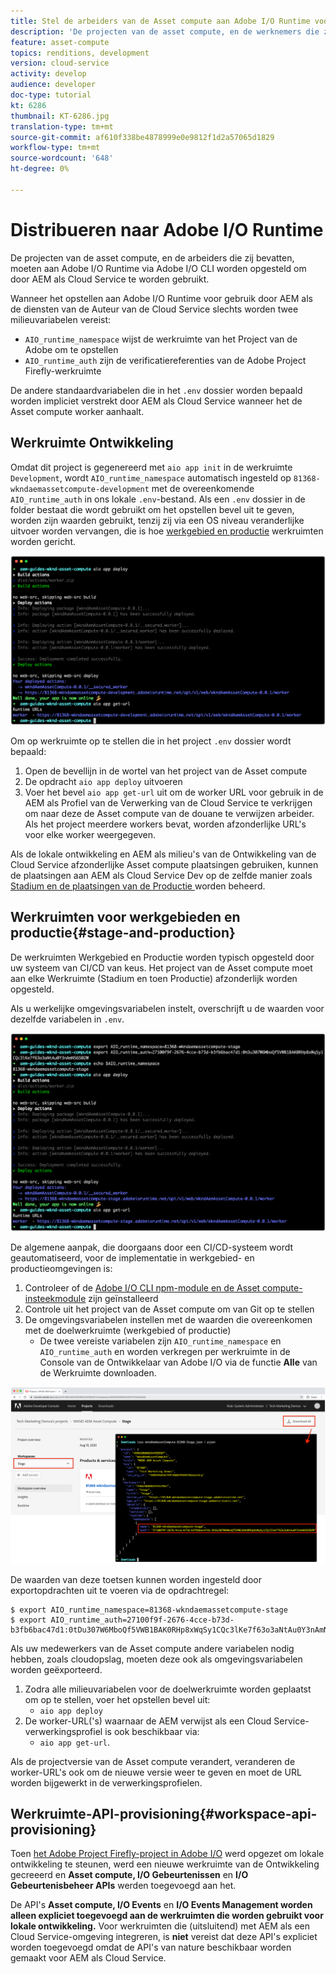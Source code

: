 ```yaml
---
title: Stel de arbeiders van de Asset compute aan Adobe I/O Runtime voor gebruik met AEM als Cloud Service op
description: 'De projecten van de asset compute, en de werknemers die zij bevatten, moeten in Adobe I/O Runtime worden ingezet om door AEM als Cloud Service te worden gebruikt. '
feature: asset-compute
topics: renditions, development
version: cloud-service
activity: develop
audience: developer
doc-type: tutorial
kt: 6286
thumbnail: KT-6286.jpg
translation-type: tm+mt
source-git-commit: af610f338be4878999e0e9812f1d2a57065d1829
workflow-type: tm+mt
source-wordcount: '648'
ht-degree: 0%

---
```



# Distribueren naar Adobe I/O Runtime

De projecten van de asset compute, en de arbeiders die zij bevatten, moeten aan Adobe I/O Runtime via Adobe I/O CLI worden opgesteld om door AEM als Cloud Service te worden gebruikt.

Wanneer het opstellen aan Adobe I/O Runtime voor gebruik door AEM als de diensten van de Auteur van de Cloud Service slechts worden twee milieuvariabelen vereist:

+ `AIO_runtime_namespace` wijst de werkruimte van het Project van de Adobe om te opstellen
+ `AIO_runtime_auth` zijn de verificatiereferenties van de Adobe Project Firefly-werkruimte

De andere standaardvariabelen die in het `.env` dossier worden bepaald worden impliciet verstrekt door AEM als Cloud Service wanneer het de Asset compute worker aanhaalt.

## Werkruimte Ontwikkeling

Omdat dit project is gegenereerd met `aio app init` in de werkruimte `Development`, wordt `AIO_runtime_namespace` automatisch ingesteld op `81368-wkndaemassetcompute-development` met de overeenkomende `AIO_runtime_auth` in ons lokale `.env`-bestand.  Als een `.env` dossier in de folder bestaat die wordt gebruikt om het opstellen bevel uit te geven, worden zijn waarden gebruikt, tenzij zij via een OS niveau veranderlijke uitvoer worden vervangen, die is hoe [werkgebied en productie](#stage-and-production) werkruimten worden gericht.

![Implementatie van AIR-apps met behulp van .env-variabelen](./assets/runtime/development__aio.png)

Om op werkruimte op te stellen die in het project `.env` dossier wordt bepaald:

1. Open de bevellijn in de wortel van het project van de Asset compute
1. De opdracht `aio app deploy` uitvoeren
1. Voer het bevel `aio app get-url` uit om de worker URL voor gebruik in de AEM als Profiel van de Verwerking van de Cloud Service te verkrijgen om naar deze de Asset compute van de douane te verwijzen arbeider. Als het project meerdere workers bevat, worden afzonderlijke URL&#39;s voor elke worker weergegeven.

Als de lokale ontwikkeling en AEM als milieu&#39;s van de Ontwikkeling van de Cloud Service afzonderlijke Asset compute plaatsingen gebruiken, kunnen de plaatsingen aan AEM als Cloud Service Dev op de zelfde manier zoals [Stadium en de plaatsingen van de Productie ](#stage-and-production) worden beheerd.

## Werkruimten voor werkgebieden en productie{#stage-and-production}

De werkruimten Werkgebied en Productie worden typisch opgesteld door uw systeem van CI/CD van keus. Het project van de Asset compute moet aan elke Werkruimte (Stadium en toen Productie) afzonderlijk worden opgesteld.

Als u werkelijke omgevingsvariabelen instelt, overschrijft u de waarden voor dezelfde variabelen in `.env`.

![Implementatie van apps met behulp van exportvariabelen](./assets/runtime/stage__export-and-aio.png)

De algemene aanpak, die doorgaans door een CI/CD-systeem wordt geautomatiseerd, voor de implementatie in werkgebied- en productieomgevingen is:

1. Controleer of de [Adobe I/O CLI npm-module en de Asset compute-insteekmodule](../set-up/development-environment.md#aio) zijn geïnstalleerd
1. Controle uit het project van de Asset compute om van Git op te stellen
1. De omgevingsvariabelen instellen met de waarden die overeenkomen met de doelwerkruimte (werkgebied of productie)
   + De twee vereiste variabelen zijn `AIO_runtime_namespace` en `AIO_runtime_auth` en worden verkregen per werkruimte in de Console van de Ontwikkelaar van Adobe I/O via de functie __Alle__ van de Werkruimte downloaden.

![Adobe Developer Console - AIO Runtime Namespace en Auth](./assets/runtime/stage-auth-namespace.png)

De waarden van deze toetsen kunnen worden ingesteld door exportopdrachten uit te voeren via de opdrachtregel:

```
$ export AIO_runtime_namespace=81368-wkndaemassetcompute-stage
$ export AIO_runtime_auth=27100f9f-2676-4cce-b73d-b3fb6bac47d1:0tDu307W6MboQf5VWB1BAK0RHp8xWqSy1CQc3lKe7f63o3aNtAu0Y3nAmN56502W
```

Als uw medewerkers van de Asset compute andere variabelen nodig hebben, zoals cloudopslag, moeten deze ook als omgevingsvariabelen worden geëxporteerd.

1. Zodra alle milieuvariabelen voor de doelwerkruimte worden geplaatst om op te stellen, voer het opstellen bevel uit:
   + `aio app deploy`
1. De worker-URL(&#39;s) waarnaar de AEM verwijst als een Cloud Service-verwerkingsprofiel is ook beschikbaar via:
   + `aio app get-url`.

Als de projectversie van de Asset compute verandert, veranderen de worker-URL&#39;s ook om de nieuwe versie weer te geven en moet de URL worden bijgewerkt in de verwerkingsprofielen.

## Werkruimte-API-provisioning{#workspace-api-provisioning}

Toen [het Adobe Project Firefly-project in Adobe I/O](../set-up/firefly.md) werd opgezet om lokale ontwikkeling te steunen, werd een nieuwe werkruimte van de Ontwikkeling gecreeerd en __Asset compute, I/O Gebeurtenissen__ en __I/O Gebeurtenisbeheer APIs__ werden toegevoegd aan het.

De API&#39;s __Asset compute, I/O Events__ en __I/O Events Management worden alleen expliciet toegevoegd aan de werkruimten die worden gebruikt voor lokale ontwikkeling.__ Voor werkruimten die (uitsluitend) met AEM als een Cloud Service-omgeving integreren, is __niet__ vereist dat deze API&#39;s expliciet worden toegevoegd omdat de API&#39;s van nature beschikbaar worden gemaakt voor AEM als Cloud Service.
